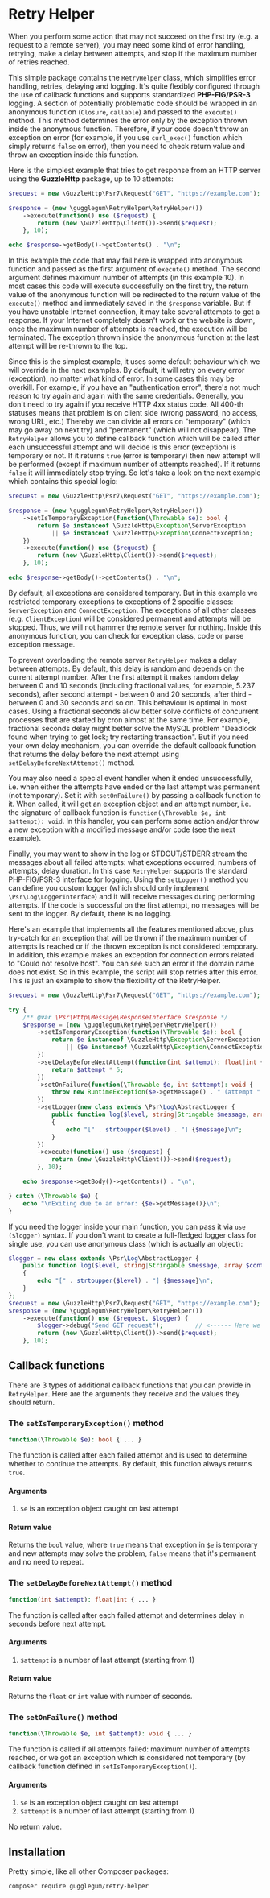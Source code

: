 # Retry Helper

When you perform some action that may not succeed on the first try (e.g. a request to a remote server), you may need some kind of error handling, retrying, make a delay between attempts, and stop if the maximum number of retries reached.

This simple package contains the `RetryHelper` class, which simplifies error handling, retries, delaying and logging. It's quite flexibly configured through the use of callback functions and supports standardized **PHP-FIG/PSR-3** logging. A section of potentially problematic code should be wrapped in an anonymous function (`Closure`, `callable`) and passed to the `execute()` method. This method determines the error only by the exception thrown inside the anonymous function. Therefore, if your code doesn't throw an exception on error (for example, if you use `curl_exec()` function which simply returns `false` on error), then you need to check return value and throw an exception inside this function.

Here is the simplest example that tries to get response from an HTTP server using the **GuzzleHttp** package, up to 10 attempts:
                                                                       
```php
$request = new \GuzzleHttp\Psr7\Request("GET", "https://example.com");

$response = (new \gugglegum\RetryHelper\RetryHelper())
    ->execute(function() use ($request) {
        return (new \GuzzleHttp\Client())->send($request);
    }, 10);

echo $response->getBody()->getContents() . "\n";
```

In this example the code that may fail here is wrapped into anonymous function and passed as the first argument of `execute()` method. The second argument defines maximum number of attempts (in this example 10). In most cases this code will execute successfully on the first try, the return value of the anonymous function will be redirected to the return value of the `execute()` method and immediately saved in the `$response` variable. But if you have unstable Internet connection, it may take several attempts to get a response. If your Internet completely doesn't work or the website is down, once the maximum number of attempts is reached, the execution will be terminated. The exception thrown inside the anonymous function at the last attempt will be re-thrown to the top.

Since this is the simplest example, it uses some default behaviour which we will override in the next examples. By default, it will retry on every error (exception), no matter what kind of error. In some cases this may be overkill. For example, if you have an "authentication error", there's not much reason to try again and again with the same credentials. Generally, you don't need to try again if you receive HTTP 4xx status code. All 400-th statuses means that problem is on client side (wrong password, no access, wrong URL, etc.) Thereby we can divide all errors on "temporary" (which may go away on next try) and "permanent" (which will not disappear). The `RetryHelper` allows you to define callback function which will be called after each unsuccessful attempt and will decide is this error (exception) is temporary or not. If it returns `true` (error is temporary) then new attempt will be performed (except if maximum number of attempts reached). If it returns `false` it will immediately stop trying.
So let's take a look on the next example which contains this special logic:

```php
$request = new \GuzzleHttp\Psr7\Request("GET", "https://example.com");

$response = (new \gugglegum\RetryHelper\RetryHelper())
    ->setIsTemporaryException(function(\Throwable $e): bool {
        return $e instanceof \GuzzleHttp\Exception\ServerException
            || $e instanceof \GuzzleHttp\Exception\ConnectException;
    })
    ->execute(function() use ($request) {
        return (new \GuzzleHttp\Client())->send($request);
    }, 10);

echo $response->getBody()->getContents() . "\n";
```

By default, all exceptions are considered temporary. But in this example we restricted temporary exceptions to exceptions of 2 specific classes: `ServerException` and `ConnectException`. The exceptions of all other classes (e.g. `ClientException`) will be considered permanent and attempts will be stopped. Thus, we will not hammer the remote server for nothing. Inside this anonymous function, you can check for exception class, code or parse exception message.

To prevent overloading the remote server `RetryHelper` makes a delay between attempts. By default, this delay is random and depends on the current attempt number. After the first attempt it makes random delay between 0 and 10 seconds (including fractional values, for example, 5.237 seconds), after second attempt - between 0 and 20 seconds, after third - between 0 and 30 seconds and so on. This behaviour is optimal in most cases. Using a fractional seconds allow better solve conflicts of concurrent processes that are started by cron almost at the same time. For example, fractional seconds delay might better solve the MySQL problem "Deadlock found when trying to get lock; try restarting transaction". But if you need your own delay mechanism, you can override the default callback function that returns the delay before the next attempt using `setDelayBeforeNextAttempt()` method.

You may also need a special event handler when it ended unsuccessfully, i.e. when either the attempts have ended or the last attempt was permanent (not temporary). Set it with `setOnFailure()` by passing a callback function to it. When called, it will get an exception object and an attempt number, i.e. the signature of callback function is `function(\Throwable $e, int $attempt): void`. In this handler, you can perform some action and/or throw a new exception with a modified message and/or code (see the next example).

Finally, you may want to show in the log or STDOUT/STDERR stream the messages about all failed attempts: what exceptions occurred, numbers of attempts, delay duration. In this case `RetryHelper` supports the standard PHP-FIG/PSR-3 interface for logging. Using the `setLogger()` method you can define you custom logger (which should only implement `\Psr\Log\LoggerInterface`) and it will receive messages during performing attempts. If the code is successful on the first attempt, no messages will be sent to the logger. By default, there is no logging.

Here's an example that implements all the features mentioned above, plus try-catch for an exception that will be thrown if the maximum number of attempts is reached or if the thrown exception is not considered temporary. In addition, this example makes an exception for connection errors related to "Could not resolve host". You can see such an error if the domain name does not exist. So in this example, the script will stop retries after this error. This is just an example to show the flexibility of the RetryHelper.

```php
$request = new \GuzzleHttp\Psr7\Request("GET", "https://example.com");

try {
    /** @var \Psr\Http\Message\ResponseInterface $response */
    $response = (new \gugglegum\RetryHelper\RetryHelper())
        ->setIsTemporaryException(function(\Throwable $e): bool {
            return $e instanceof \GuzzleHttp\Exception\ServerException
                || ($e instanceof \GuzzleHttp\Exception\ConnectException && !str_contains($e->getMessage(), 'Could not resolve host'));
        })
        ->setDelayBeforeNextAttempt(function(int $attempt): float|int {
            return $attempt * 5;
        })
        ->setOnFailure(function(\Throwable $e, int $attempt): void {
            throw new RuntimeException($e->getMessage() . " (attempt " . $attempt . ")", $e->getCode(), $e);
        })
        ->setLogger(new class extends \Psr\Log\AbstractLogger {
            public function log($level, string|Stringable $message, array $context = []): void
            {
                echo "[" . strtoupper($level) . "] {$message}\n";
            }
        })
        ->execute(function() use ($request) {
            return (new \GuzzleHttp\Client())->send($request);
        }, 10);

    echo $response->getBody()->getContents() . "\n";

} catch (\Throwable $e) {
    echo "\nExiting due to an error: {$e->getMessage()}\n";
}
```

If you need the logger inside your main function, you can pass it via `use ($logger)` syntax. If you don't want to create a full-fledged logger class for single use, you can use anonymous class (which is actually an object):

```php
$logger = new class extends \Psr\Log\AbstractLogger {
    public function log($level, string|Stringable $message, array $context = []): void
    {
        echo "[" . strtoupper($level) . "] {$message}\n";
    }
};
$request = new \GuzzleHttp\Psr7\Request("GET", "https://example.com");
$response = (new \gugglegum\RetryHelper\RetryHelper())
    ->execute(function() use ($request, $logger) {
        $logger->debug("Send GET request");         // <------ Here we use logger inside main callback
        return (new \GuzzleHttp\Client())->send($request);
    }, 10);
```

## Callback functions

There are 3 types of additional callback functions that you can provide in `RetryHelper`. Here are the arguments they receive and the values they should return.

### The `setIsTemporaryException()` method

```php
function(\Throwable $e): bool { ... }
```

The function is called after each failed attempt and is used to determine whether to continue the attempts. By default, this function always returns `true`.

#### Arguments

1. `$e` is an exception object caught on last attempt

#### Return value

Returns the `bool` value, where `true` means that exception in `$e` is temporary and new attempts may solve the problem, `false` means that it's permanent and no need to repeat.

### The `setDelayBeforeNextAttempt()` method

```php
function(int $attempt): float|int { ... }
```

The function is called after each failed attempt and determines delay in seconds before next attempt.

#### Arguments

1. `$attempt` is a number of last attempt (starting from 1)

#### Return value

Returns the `float` or `int` value with number of seconds.

### The `setOnFailure()` method

```php
function(\Throwable $e, int $attempt): void { ... }
```

The function is called if all attempts failed: maximum number of attempts reached, or we got an exception which is considered not temporary (by callback function defined in `setIsTemporaryException()`).

#### Arguments

1. `$e` is an exception object caught on last attempt
2. `$attempt` is a number of last attempt (starting from 1)

No return value.

## Installation

Pretty simple, like all other Composer packages:

```
composer require gugglegum/retry-helper
```
